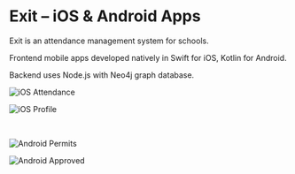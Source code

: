 # Exit – iOS & Android Apps

Exit is an attendance management system for schools.

Frontend mobile apps developed natively in Swift for iOS, Kotlin for Android.

Backend uses Node.js with Neo4j graph database.


![iOS Attendance](/screenshots/ios-1.png)

![iOS Profile](/screenshots/ios-2.png)

<br />

![Android Permits](/screenshots/android-1.png)

![Android Approved](/screenshots/android-2.png)







